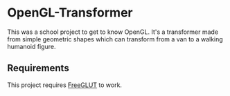 # OpenGL-Transformer

This was a school project to get to know OpenGL. It's a transformer made from simple geometric shapes which can transform from a van to a walking humanoid figure.

## Requirements
This project requires [FreeGLUT](http://freeglut.sourceforge.net/) to work.
